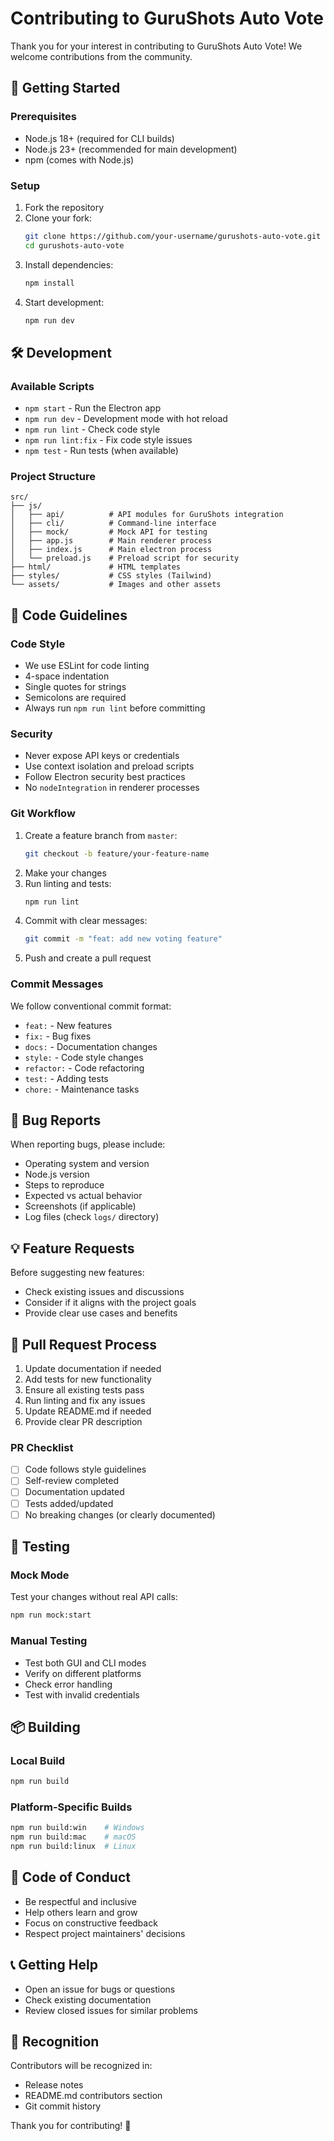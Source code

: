 # Contributing to GuruShots Auto Vote

Thank you for your interest in contributing to GuruShots Auto Vote! We welcome contributions from the community.

## 🚀 Getting Started

### Prerequisites

- Node.js 18+ (required for CLI builds)
- Node.js 23+ (recommended for main development)
- npm (comes with Node.js)

### Setup

1. Fork the repository
2. Clone your fork:
   ```bash
   git clone https://github.com/your-username/gurushots-auto-vote.git
   cd gurushots-auto-vote
   ```
3. Install dependencies:
   ```bash
   npm install
   ```
4. Start development:
   ```bash
   npm run dev
   ```

## 🛠️ Development

### Available Scripts

- `npm start` - Run the Electron app
- `npm run dev` - Development mode with hot reload
- `npm run lint` - Check code style
- `npm run lint:fix` - Fix code style issues
- `npm test` - Run tests (when available)

### Project Structure

```
src/
├── js/
│   ├── api/          # API modules for GuruShots integration
│   ├── cli/          # Command-line interface
│   ├── mock/         # Mock API for testing
│   ├── app.js        # Main renderer process
│   ├── index.js      # Main electron process
│   └── preload.js    # Preload script for security
├── html/             # HTML templates
├── styles/           # CSS styles (Tailwind)
└── assets/           # Images and other assets
```

## 📝 Code Guidelines

### Code Style

- We use ESLint for code linting
- 4-space indentation
- Single quotes for strings
- Semicolons are required
- Always run `npm run lint` before committing

### Security

- Never expose API keys or credentials
- Use context isolation and preload scripts
- Follow Electron security best practices
- No `nodeIntegration` in renderer processes

### Git Workflow

1. Create a feature branch from `master`:
   ```bash
   git checkout -b feature/your-feature-name
   ```
2. Make your changes
3. Run linting and tests:
   ```bash
   npm run lint
   ```
4. Commit with clear messages:
   ```bash
   git commit -m "feat: add new voting feature"
   ```
5. Push and create a pull request

### Commit Messages

We follow conventional commit format:
- `feat:` - New features
- `fix:` - Bug fixes
- `docs:` - Documentation changes
- `style:` - Code style changes
- `refactor:` - Code refactoring
- `test:` - Adding tests
- `chore:` - Maintenance tasks

## 🐛 Bug Reports

When reporting bugs, please include:
- Operating system and version
- Node.js version
- Steps to reproduce
- Expected vs actual behavior
- Screenshots (if applicable)
- Log files (check `logs/` directory)

## 💡 Feature Requests

Before suggesting new features:
- Check existing issues and discussions
- Consider if it aligns with the project goals
- Provide clear use cases and benefits

## 🔄 Pull Request Process

1. Update documentation if needed
2. Add tests for new functionality
3. Ensure all existing tests pass
4. Run linting and fix any issues
5. Update README.md if needed
6. Provide clear PR description

### PR Checklist

- [ ] Code follows style guidelines
- [ ] Self-review completed
- [ ] Documentation updated
- [ ] Tests added/updated
- [ ] No breaking changes (or clearly documented)

## 🧪 Testing

### Mock Mode

Test your changes without real API calls:
```bash
npm run mock:start
```

### Manual Testing

- Test both GUI and CLI modes
- Verify on different platforms
- Check error handling
- Test with invalid credentials

## 📦 Building

### Local Build
```bash
npm run build
```

### Platform-Specific Builds
```bash
npm run build:win    # Windows
npm run build:mac    # macOS  
npm run build:linux  # Linux
```

## 🤝 Code of Conduct

- Be respectful and inclusive
- Help others learn and grow
- Focus on constructive feedback
- Respect project maintainers' decisions

## 📞 Getting Help

- Open an issue for bugs or questions
- Check existing documentation
- Review closed issues for similar problems

## 🎉 Recognition

Contributors will be recognized in:
- Release notes
- README.md contributors section
- Git commit history

Thank you for contributing! 🚀